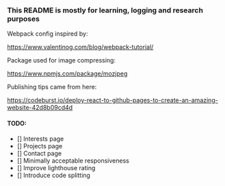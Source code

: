 ### This README is mostly for learning, logging and research purposes

Webpack config inspired by:

https://www.valentinog.com/blog/webpack-tutorial/

Package used for image compressing:

https://www.npmjs.com/package/mozjpeg

Publishing tips came from here:

https://codeburst.io/deploy-react-to-github-pages-to-create-an-amazing-website-42d8b09cd4d

#### TODO:

- [] Interests page
- [] Projects page
- [] Contact page
- [] Minimally acceptable responsiveness
- [] Improve lighthouse rating
- [] Introduce code splitting

